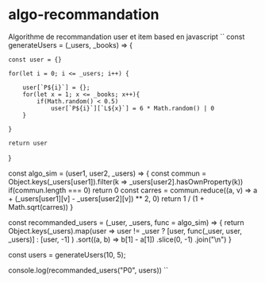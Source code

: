 # algo-recommandation
Algorithme de recommandation user et item based en javascript
``
const generateUsers = (_users, _books) => {

    const user = {}

    for(let i = 0; i <= _users; i++) {

        user[`P${i}`] = {};
        for(let x = 1; x <= _books; x++){
            if(Math.random() < 0.5)
                user[`P${i}`][`L${x}`] = 6 * Math.random() | 0
        }

    }

    return user
    
}

const algo_sim = (user1, user2, _users) => {
    const commun = Object.keys(_users[user1]).filter(k => _users[user2].hasOwnProperty(k))
    if(commun.length === 0) return 0
    const carres = commun.reduce((a, v) => a + (_users[user1][v] - _users[user2][v]) ** 2,  0) 
    return 1 / (1 + Math.sqrt(carres))
}

const recommanded_users = (_user, _users, func = algo_sim) => {
    return Object.keys(_users).map(user => user != _user ? [user, func(_user, user, _users)] : [user, -1] )
    .sort((a, b) => b[1] - a[1])
    .slice(0, -1)
    .join("\n")
}


const users = generateUsers(10, 5);

console.log(recommanded_users("P0", users))
``

